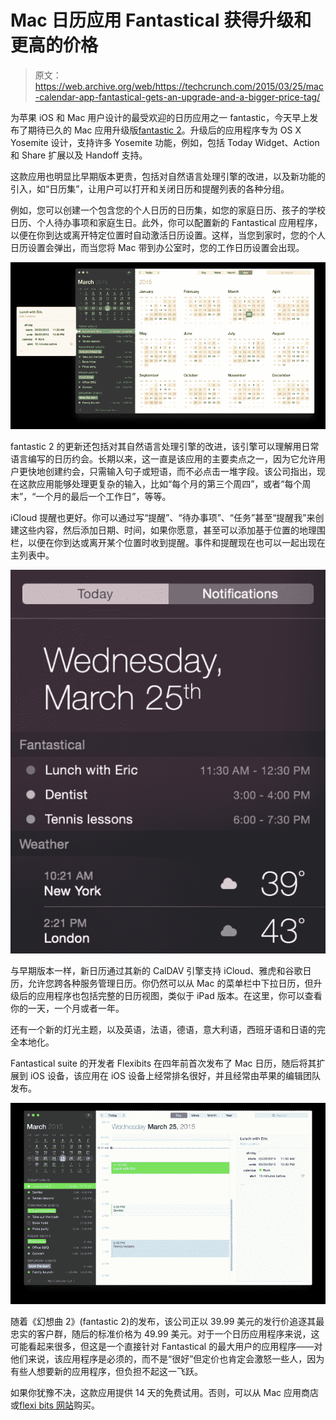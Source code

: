 # Mac 日历应用 Fantastical 获得升级和更高的价格 

> 原文：<https://web.archive.org/web/https://techcrunch.com/2015/03/25/mac-calendar-app-fantastical-gets-an-upgrade-and-a-bigger-price-tag/>

为苹果 iOS 和 Mac 用户设计的最受欢迎的日历应用之一 fantastic，今天早上发布了期待已久的 Mac 应用升级版[fantastic 2](https://web.archive.org/web/20230130233200/http://flexibits.com/fantastical)。升级后的应用程序专为 OS X Yosemite 设计，支持许多 Yosemite 功能，例如，包括 Today Widget、Action 和 Share 扩展以及 Handoff 支持。

这款应用也明显比早期版本更贵，包括对自然语言处理引擎的改进，以及新功能的引入，如“日历集”，让用户可以打开和关闭日历和提醒列表的各种分组。

例如，您可以创建一个包含您的个人日历的日历集，如您的家庭日历、孩子的学校日历、个人待办事项和家庭生日。此外，你可以配置新的 Fantastical 应用程序，以便在你到达或离开特定位置时自动激活日历设置。这样，当您到家时，您的个人日历设置会弹出，而当您将 Mac 带到办公室时，您的工作日历设置会出现。

![Year View](img/e4fd86df4ce67b98df93baf58e83482d.png)

fantastic 2 的更新还包括对其自然语言处理引擎的改进，该引擎可以理解用日常语言编写的日历约会。长期以来，这一直是该应用的主要卖点之一，因为它允许用户更快地创建约会，只需输入句子或短语，而不必点击一堆字段。该公司指出，现在这款应用能够处理更复杂的输入，比如“每个月的第三个周四”，或者“每个周末”，“一个月的最后一个工作日”，等等。

iCloud 提醒也更好。你可以通过写“提醒”、“待办事项”、“任务”甚至“提醒我”来创建这些内容，然后添加日期、时间，如果你愿意，甚至可以添加基于位置的地理围栏，以便在你到达或离开某个位置时收到提醒。事件和提醒现在也可以一起出现在主列表中。

![Today Widget](img/2686557c659c530bfbfc9ef1c7d5d938.png)

与早期版本一样，新日历通过其新的 CalDAV 引擎支持 iCloud、雅虎和谷歌日历，允许您跨各种服务管理日历。你仍然可以从 Mac 的菜单栏中下拉日历，但升级后的应用程序也包括完整的日历视图，类似于 iPad 版本。在这里，你可以查看你的一天，一个月或者一年。

还有一个新的灯光主题，以及英语，法语，德语，意大利语，西班牙语和日语的完全本地化。

Fantastical suite 的开发者 Flexibits 在四年前首次发布了 Mac 日历，随后将其扩展到 iOS 设备，该应用在 iOS 设备上经常排名很好，并且经常由苹果的编辑团队发布。

![Day View](img/b535631e3b813f4a1e007ace2d804afa.png)

随着《幻想曲 2》(fantastic 2)的发布，该公司正以 39.99 美元的发行价追逐其最忠实的客户群，随后的标准价格为 49.99 美元。对于一个日历应用程序来说，这可能看起来很多，但这是一个直接针对 Fantastical 的最大用户的应用程序——对他们来说，该应用程序是必须的，而不是“很好”但定价也肯定会激怒一些人，因为有些人想要新的应用程序，但负担不起这一飞跃。

如果你犹豫不决，这款应用提供 14 天的免费试用。否则，可以从 Mac 应用商店或[flexi bits 网站](https://web.archive.org/web/20230130233200/http://flexibits.com/fantastical)购买。